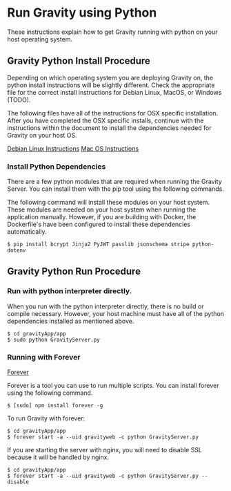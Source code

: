 
Run Gravity using Python
========================

These instructions explain how to get Gravity running with python on your host operating system.

Gravity Python Install Procedure
--------------------------------

Depending on which operating system you are deploying Gravity on, the python install instructions will be slightly different.  Check the appropriate file for the correct install instructions for Debian Linux, MacOS, or Windows (TODO).

The following files have all of the instructions for OSX specific installation.  After you have completed the OSX specific installs, continue with the instructions within the document to install the dependencies needed for Gravity on your host OS.

[Debian Linux Instructions](docs/python/gravity_python_linux.md)
[Mac OS Instructions](docs/python/gravity_python_macos.md)

### Install Python Dependencies

There are a few python modules that are required when running the Gravity Server.  You can install them with the pip tool using the following commands.

The following command will install these modules on your host system. These modules are needed on your host system when running the application manually.  However, if you are building with Docker, the Dockerfile's have been configured to install these dependencies automatically.

 	$ pip install bcrypt Jinja2 PyJWT passlib jsonschema stripe python-dotenv


Gravity Python Run Procedure
----------------------------

### Run with python interpreter directly.

When you run with the python interpreter directly, there is no build or compile necessary.  However, your host machine must have all of the python dependencies installed as mentioned above.

	$ cd gravityApp/app
	$ sudo python GravityServer.py

### Running with Forever

[Forever](https://www.npmjs.com/package/forever)

Forever is a tool you can use to run multiple scripts. You can install forever using the following command.

	$ [sudo] npm install forever -g

To run Gravity with forever:

	$ cd gravityApp/app
	$ forever start -a --uid gravityweb -c python GravityServer.py

If you are starting the server with nginx, you will need to disable SSL because it will be handled
by nginx.

	$ cd gravityApp/app
	$ forever start -a --uid gravityweb -c python GravityServer.py --disable
